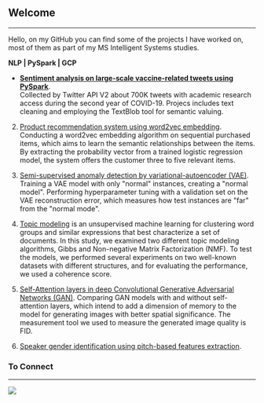 ## Welcome
---

Hello, on my GitHub you can find some of the projects I have worked on, most of them as part of my MS Intelligent Systems studies.

**NLP | PySpark | GCP** 

* [**Sentiment analysis on large-scale vaccine-related tweets using PySpark**](https://github.com/rotembaruch/twitter-bot-detection). 
<br>Collected by Twitter API V2 about 700K tweets with academic research access during the second year of COVID-19. Projecs includes text cleaning and employing the TextBlob tool for semantic valuing.

2. [Product recommendation system using word2vec embedding](https://github.com/rotembaruch/Product-Recommendation-System). Conducting a word2vec embedding algorithm on sequential purchased items, which aims to learn the semantic relationships between the items. By extracting the probability vector from a trained logistic regression model, the system offers the customer three to five relevant items.

3. [Semi-supervised anomaly detection by variational-autoencoder (VAE)](https://github.com/rotembaruch/Semi-Supervised-Anomaly-Detection-by-Variational-Autoencoder-). Training a VAE model with only "normal" instances, creating a "normal model". Performing hyperparameter tuning with a validation set on the VAE reconstruction error, which measures how test instances are "far" from the "normal mode".

4. [Topic modeling](https://github.com/rotembaruch/Gibbs-And-NMF-For-Topic-Modeling) is an unsupervised machine learning for clustering word groups and similar expressions that best characterize a set of documents. In this study, we examined two different topic modeling algorithms, Gibbs and Non-negative Matrix Factorization (NMF). To test the models, we performed several experiments on two well-known datasets with different structures, and for evaluating the performance, we used a coherence score.

5. [Self-Attention layers in deep Convolutional Generative Adversarial Networks (GAN)](https://github.com/rotembaruch/Self--Attention-Layers-in-Deep-Convolutional-Generative-Adversarial-Networks). Comparing GAN models with and without self-attention layers, which intend to add a dimension of memory to the model for generating images with better spatial significance. The measurement tool we used to measure the generated image quality is FID.

6. [Speaker gender identification using pitch-based features extraction](https://github.com/rotembaruch/rotembaruch-Speaker-Gender-Identification-Using-Pitch-based-Features-Extraction). 


### To Connect
---

 [<img src="https://img.shields.io/badge/linkedin-%230077B5.svg?&style=for-the-badge&logo=linkedin&logoColor=white" />](https://www.linkedin.com/in/rotembar-ai/)

